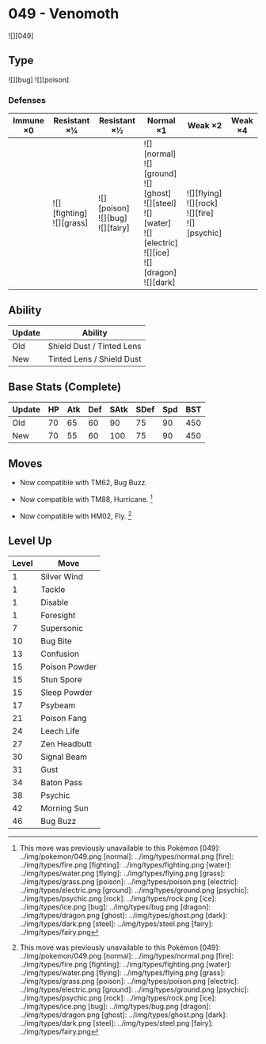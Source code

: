 # 049 - Venomoth
![][049]

## Type

![][bug]  ![][poison]

### Defenses

Immune ×0 | Resistant ×¼                    | Resistant ×½                              | Normal ×1                                                                                                                         | Weak ×2                                                   | Weak ×4
---       | ---                             | ---                                       | ---                                                                                                                               | ---                                                       | ---
&nbsp;    | ![][fighting]<br>![][grass]<br> | ![][poison]<br>![][bug]<br>![][fairy]<br> | ![][normal]<br>![][ground]<br>![][ghost]<br>![][steel]<br>![][water]<br>![][electric]<br>![][ice]<br>![][dragon]<br>![][dark]<br> | ![][flying]<br>![][rock]<br>![][fire]<br>![][psychic]<br> | &nbsp;

## Ability

Update | Ability
---    | ---
Old    | Shield Dust / Tinted Lens
New    | Tinted Lens / Shield Dust

## Base Stats (Complete)

Update | HP  | Atk | Def | SAtk | SDef | Spd | BST
---    | --- | --- | --- | ---  | ---  | --- | ---
Old    | 70  | 65  | 60  | 90   | 75   | 90  | 450
New    | 70  | 55  | 60  | 100  | 75   | 90  | 450

## Moves

 - Now compatible with TM62, Bug Buzz.

 - Now compatible with TM88, Hurricane. [^1]

 - Now compatible with HM02, Fly. [^1]

## Level Up

Level | Move
---   | ---
1     | Silver Wind
1     | Tackle
1     | Disable
1     | Foresight
7     | Supersonic
10    | Bug Bite
13    | Confusion
15    | Poison Powder
15    | Stun Spore
15    | Sleep Powder
17    | Psybeam
21    | Poison Fang
24    | Leech Life
27    | Zen Headbutt
30    | Signal Beam
31    | Gust
34    | Baton Pass
38    | Psychic
42    | Morning Sun
46    | Bug Buzz

[^1]: This move was previously unavailable to this Pokémon
[049]: ../img/pokemon/049.png
[normal]: ../img/types/normal.png
[fire]: ../img/types/fire.png
[fighting]: ../img/types/fighting.png
[water]: ../img/types/water.png
[flying]: ../img/types/flying.png
[grass]: ../img/types/grass.png
[poison]: ../img/types/poison.png
[electric]: ../img/types/electric.png
[ground]: ../img/types/ground.png
[psychic]: ../img/types/psychic.png
[rock]: ../img/types/rock.png
[ice]: ../img/types/ice.png
[bug]: ../img/types/bug.png
[dragon]: ../img/types/dragon.png
[ghost]: ../img/types/ghost.png
[dark]: ../img/types/dark.png
[steel]: ../img/types/steel.png
[fairy]: ../img/types/fairy.png
